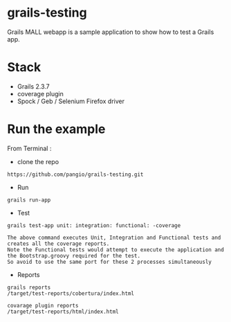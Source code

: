# grails-testing
Grails MALL webapp is a sample application to show how to test a Grails app.

# Stack
*  Grails 2.3.7
*  coverage plugin
*  Spock / Geb / Selenium Firefox driver

# Run the example

From Terminal :

* clone the repo
```
https://github.com/pangio/grails-testing.git
```
* Run
```
grails run-app
```
* Test 
```
grails test-app unit: integration: functional: -coverage

The above command executes Unit, Integration and Functional tests and creates all the coverage reports. 
Note the Functional tests would attempt to execute the application and the Bootstrap.groovy required for the test. 
So avoid to use the same port for these 2 processes simultaneously
```
* Reports
```
grails reports
/target/test-reports/cobertura/index.html

covarage plugin reports
/target/test-reports/html/index.html
```

